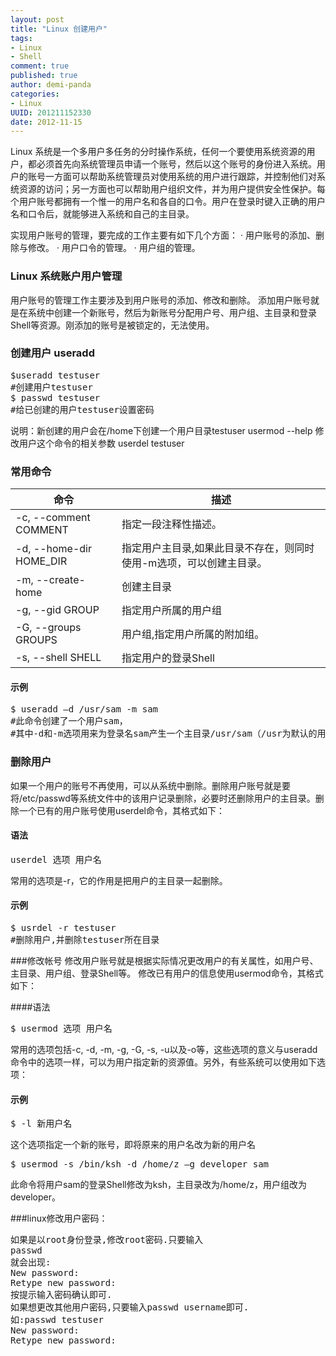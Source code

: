 ```yaml
---
layout: post
title: "Linux 创建用户"
tags: 
- Linux
- Shell
comment: true
published: true
author: demi-panda
categories:
- Linux
UUID: 201211152330
date: 2012-11-15
---
```


Linux 系统是一个多用户多任务的分时操作系统，任何一个要使用系统资源的用户，都必须首先向系统管理员申请一个账号，然后以这个账号的身份进入系统。用户的账号一方面可以帮助系统管理员对使用系统的用户进行跟踪，并控制他们对系统资源的访问；另一方面也可以帮助用户组织文件，并为用户提供安全性保护。每个用户账号都拥有一个惟一的用户名和各自的口令。用户在登录时键入正确的用户名和口令后，就能够进入系统和自己的主目录。

实现用户账号的管理，要完成的工作主要有如下几个方面：
· 用户账号的添加、删除与修改。
· 用户口令的管理。
· 用户组的管理。

### Linux 系统账户用户管理
用户账号的管理工作主要涉及到用户账号的添加、修改和删除。
添加用户账号就是在系统中创建一个新账号，然后为新账号分配用户号、用户组、主目录和登录Shell等资源。刚添加的账号是被锁定的，无法使用。

### 创建用户 useradd
<pre id="bash">
$useradd testuser
#创建用户testuser
$ passwd testuser
#给已创建的用户testuser设置密码
</pre>
说明：新创建的用户会在/home下创建一个用户目录testuser
usermod --help 修改用户这个命令的相关参数
userdel testuser

### 常用命令
<table>
  <tbody>
    <tr>
      <th>命令</th>
      <th>描述</th>
    </tr>
  </tbody>
  <tbody>
  <tr>
    <td>-c, --comment COMMENT</hd>
    <td>指定一段注释性描述。 </td>
  </tr>
  <tr>
    <td>-d, --home-dir HOME_DIR</hd>
    <td>指定用户主目录,如果此目录不存在，则同时使用-m选项，可以创建主目录。</td>
  </tr>
  <tr>
    <td> -m, --create-home</hd>
    <td>创建主目录</td>
  </tr>
  <tr>
    <td>-g, --gid GROUP</hd>
    <td>指定用户所属的用户组</td>
  </tr>
  <tr>
    <td>-G, --groups GROUPS</hd>
    <td>用户组,指定用户所属的附加组。</td>
  </tr>
  <tr>
    <td>-s, --shell SHELL</hd>
    <td>指定用户的登录Shell</td>
  </tr>

  </tbody>
</table>


#### 示例
<pre id="bash">
$ useradd –d /usr/sam -m sam
#此命令创建了一个用户sam，
#其中-d和-m选项用来为登录名sam产生一个主目录/usr/sam（/usr为默认的用户主目录所在的父目录）。
</pre>

### 删除用户
如果一个用户的账号不再使用，可以从系统中删除。删除用户账号就是要将/etc/passwd等系统文件中的该用户记录删除，必要时还删除用户的主目录。删除一个已有的用户账号使用userdel命令，其格式如下：
#### 语法
<pre id="bash">
userdel 选项 用户名
</pre>
常用的选项是-r，它的作用是把用户的主目录一起删除。

#### 示例
<pre id="bash">
$ usrdel -r testuser
#删除用户,并删除testuser所在目录
</pre>

###修改帐号
修改用户账号就是根据实际情况更改用户的有关属性，如用户号、主目录、用户组、登录Shell等。
修改已有用户的信息使用usermod命令，其格式如下：

####语法
<pre id="bash">
$ usermod 选项 用户名
</pre>
常用的选项包括-c, -d, -m, -g, -G, -s, -u以及-o等，这些选项的意义与useradd命令中的选项一样，可以为用户指定新的资源值。另外，有些系统可以使用如下选项：

#### 示例
<pre id="bash">
$ -l 新用户名
</pre>
这个选项指定一个新的账号，即将原来的用户名改为新的用户名
<pre id="bash">
$ usermod -s /bin/ksh -d /home/z –g developer sam
</pre>
此命令将用户sam的登录Shell修改为ksh，主目录改为/home/z，用户组改为developer。

###linux修改用户密码：
<pre id="wiki">
如果是以root身份登录,修改root密码.只要输入
passwd
就会出现:
New password: 
Retype new password: 
按提示输入密码确认即可.
如果想更改其他用户密码,只要输入passwd username即可.
如:passwd testuser
New password: 
Retype new password:
</pre>

